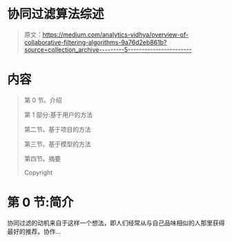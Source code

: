 # 协同过滤算法综述

> 原文：<https://medium.com/analytics-vidhya/overview-of-collaborative-filtering-algorithms-9a76d2eb861b?source=collection_archive---------5----------------------->

# **内容**

> 第 0 节。介绍
> 
> 第 1 部分:基于用户的方法
> 
> 第二节。基于项目的方法
> 
> 第三节。基于模型的方法
> 
> 第四节。摘要
> 
> ️Copyright

# **第 0 节:简介**

协同过滤的动机来自于这样一个想法，即人们经常从与自己品味相似的人那里获得最好的推荐。协作…